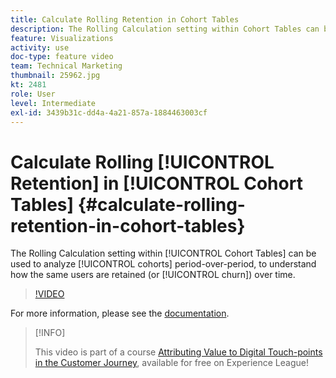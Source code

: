 ```yaml
---
title: Calculate Rolling Retention in Cohort Tables 
description: The Rolling Calculation setting within Cohort Tables can be used to analyze cohorts period-over-period, to understand how the same users are retained (or churn) over time.
feature: Visualizations
activity: use
doc-type: feature video
team: Technical Marketing
thumbnail: 25962.jpg
kt: 2481
role: User
level: Intermediate
exl-id: 3439b31c-dd4a-4a21-857a-1884463003cf
---
```

# Calculate Rolling [!UICONTROL Retention] in [!UICONTROL Cohort Tables] {#calculate-rolling-retention-in-cohort-tables}

The Rolling Calculation setting within [!UICONTROL Cohort Tables] can be used to analyze [!UICONTROL cohorts] period-over-period, to understand how the same users are retained (or [!UICONTROL churn]) over time.

>[!VIDEO](https://video.tv.adobe.com/v/25962/?quality=12&learn=on)

For more information, please see the [documentation](https://experienceleague.adobe.com/docs/analytics/analyze/analysis-workspace/visualizations/cohort-table/cohort-analysis.html?lang=en).

>[!INFO]
>
> This video is part of a course [Attributing Value to Digital Touch-points in the Customer Journey](https://experienceleague.adobe.com/?recommended=Analytics-U-1-2020.2), available for free on Experience League!
